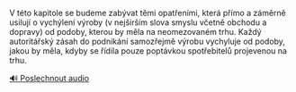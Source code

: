 
V této kapitole se budeme zabývat těmi opatřeními, která přímo a záměrně usilují o vychýlení výroby (v nejširším slova smyslu včetně obchodu a dopravy) od podoby, kterou by měla na neomezovaném trhu. Každý autoritářský zásah do podnikání samozřejmě výrobu vychyluje od podoby, jakou by měla, kdyby se řídila pouze poptávkou spotřebitelů projevenou na trhu.

[🔊 Poslechnout audio](/data/7-paragraphs/audio/chapter_147/para_010-V-tto-kapitole-se-budeme-zabvat-tmi-opatenmi.mp3)
